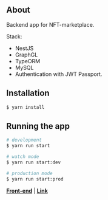## About

Backend app for NFT-marketplace.

Stack:

* NestJS
* GraphGL
* TypeORM
* MySQL
* Authentication with JWT Passport.

## Installation

```bash
$ yarn install
```

## Running the app

```bash
# development
$ yarn run start

# watch mode
$ yarn run start:dev

# production mode
$ yarn run start:prod
```
[**Front-end**](https://github.com/artemykairyak/pokemon-store) | [**Link**](https://pokemon-store-peach.vercel.app)
